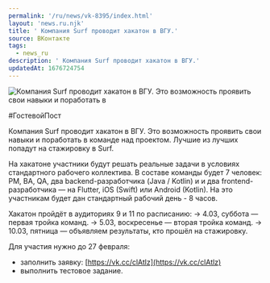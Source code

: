 ```yaml
---
permalink: '/ru/news/vk-8395/index.html'
layout: 'news.ru.njk'
title: ' Компания Surf проводит хакатон в ВГУ.'
source: ВКонтакте
tags:
  - news_ru
description: ' Компания Surf проводит хакатон в ВГУ.'
updatedAt: 1676724754
---
```

![ Компания Surf проводит хакатон в ВГУ. Это возможность проявить свои навыки и поработать в](https://sun9-20.userapi.com/impg/IHSbjoyh-Wb-hZSjucCjcETjiho5EejOohWSgg/n5XYeM4HTb8.jpg?size=510x340&quality=95&sign=b8cb58d13511e5ddb2c7052075c5a552&c_uniq_tag=G99VSLSNG2ye4kYpY5UmYN-4jz7EQfVrbeCYm7MKtV4&type=album)

#ГостевойПост

Компания Surf проводит хакатон в ВГУ. Это возможность проявить свои навыки и поработать в команде над проектом. Лучшие из лучших попадут на стажировку в Surf.

На хакатоне участники будут решать реальные задачи в условиях стандартного рабочего коллектива. В составе команды будет 7 человек: PM, BA, QA, два backend-разработчика (Java / Kotlin) и и два frontend-разработчика — на Flutter, iOS (Swift) или Android (Kotlin). На это участникам будет дан стандартный рабочий день - 8 часов.

Хакатон пройдёт в аудиториях 9 и 11 по расписанию:
→ 4.03, суббота — первая тройка команд.
→ 5.03, воскресенье — вторая тройка команд.
→ 10.03, пятница — объявляем результаты, кто прошёл на стажировку.

Для участия нужно до 27 февраля:
- заполнить заявку: [https://vk.cc/clAtlz](https://vk.cc/clAtlz)
- выполнить тестовое задание.

